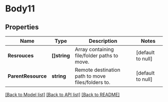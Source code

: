 # Body11

## Properties
Name | Type | Description | Notes
------------ | ------------- | ------------- | -------------
**Resrouces** | **[]string** | Array containing file/folder paths to move. | [default to null]
**ParentResource** | **string** | Remote destination path to move files/folders to. | [default to null]

[[Back to Model list]](../README.md#documentation-for-models) [[Back to API list]](../README.md#documentation-for-api-endpoints) [[Back to README]](../README.md)


